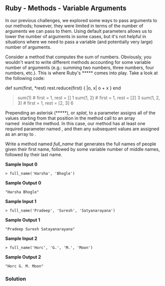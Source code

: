 ## Ruby - Methods - Variable Arguments

In our previous challenges, we explored some ways to pass arguments to our methods; however, they were limited in terms of the number of arguments we can pass to them. Using default parameters allows us to lower the number of arguments in some cases, but it's not helpful in situations where we need to pass a variable (and potentially very large) number of arguments.

Consider a method that computes the sum of numbers. Obviously, you wouldn't want to write different methods accounting for some variable number of arguments (e.g.: summing two numbers, three numbers, four numbers, etc.). This is where Ruby's ***** comes into play. Take a look at the following code:

def sum(first, *rest)
    rest.reduce(first) { |o, x| o + x }
end

> sum(1) # first = 1, rest = []
1
> sum(1, 2) # first = 1, rest = [2]
3
> sum(1, 2, 3) # first = 1, rest = [2, 3]
6

Prepending an asterisk (*****), or _splat_, to a parameter assigns all of the values starting from that position in the method call to an array named  inside the method. In this case, our method has at least one required parameter named , and then any subsequent values are assigned as an array to .

Write a method named _full_name_ that generates the full names of people given their first name, followed by some variable number of middle names, followed by their last name.

**Sample Input 0**

```
> full_name('Harsha', 'Bhogle')
```

**Sample Output 0**

```
"Harsha Bhogle"
```

**Sample Input 1**

```
> full_name('Pradeep', 'Suresh', 'Satyanarayana')
```

**Sample Output 1**

```
"Pradeep Suresh Satayanarayana"
```

**Sample Input 2**

```
> full_name('Horc', 'G.', 'M.', 'Moon')
```

**Sample Output 2**

```
"Horc G. M. Moon"
```

### Solution